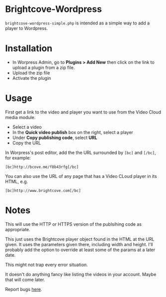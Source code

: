 Brightcove-Wordpress
====================
`brightcove-wordpress-simple.php` is intended as a simple way to add a player to Wordpress.

# Installation
* In Worpress Admin, go to **Plugins > Add New** then click on the link to upload a plugin from a zip file.  
* Upload the zip file
* Activate the plugin

# Usage
First get a link to the video and player you want to use from the Video Cloud media module.

* Select a video
* In the **Quick video publish** box on the right, select a player
* Under **Copy publishing code**, select **URL**
* Copy the URL 

In Worpress's post editor, add the the URL surrounded by `[bc]` and `[/bc]`, for example:

    [bc]http://bcove.me/f8b43rfg[/bc]

You can also use the URL of any page that has a Video CLoud player in its HTML, e.g.

    [bc]http://www.brightcove.com[/bc]

# Notes
This will use the HTTP or HTTPS version of the publsihing code as appropriate.

This just uses the Brightcove player object found in the HTML at the URL given. It uses the parameters given there, including width and height. I'll probably add the option to override at least some of the params at a later date.

This might not trap every error situation.

It doesn't do anything fancy like listing the videos in your account. Maybe that will come later.

Report bugs [here](https://github.com/Brightcodes/Brightcove-Wordpress/issues).
